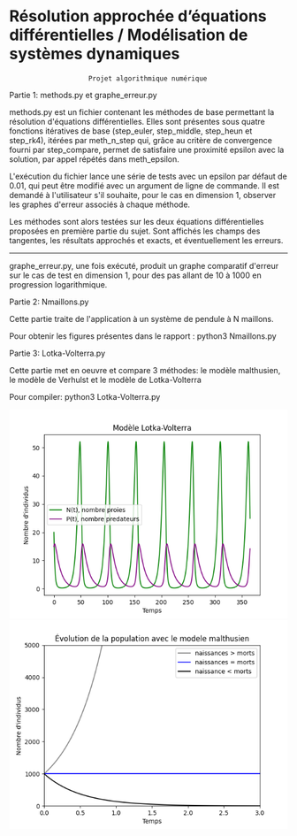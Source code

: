 # Résolution approchée d’équations différentielles / Modélisation de systèmes dynamiques

                        Projet algorithmique numérique
                    

Partie 1: methods.py et graphe_erreur.py

methods.py est un fichier contenant les méthodes de base permettant la résolution d'équations différentielles.
Elles sont présentes sous quatre fonctions itératives de base (step_euler, step_middle, step_heun et step_rk4), itérées par meth_n_step qui, grâce au critère de convergence fourni par step_compare, permet de satisfaire une proximité epsilon avec la solution, par appel répétés dans meth_epsilon.

L'exécution du fichier lance une série de tests avec un epsilon par défaut de 0.01, qui peut être modifié avec un argument de ligne de commande.
Il est demandé à l'utilisateur s'il souhaite, pour le cas en dimension 1, observer les graphes d'erreur associés à chaque méthode.

Les méthodes sont alors testées sur les deux équations différentielles proposées en première partie du sujet. Sont affichés les champs des tangentes, les résultats approchés et exacts, et éventuellement les erreurs.

-----

graphe_erreur.py, une fois exécuté, produit un graphe comparatif d'erreur sur le cas de test en dimension 1, pour des pas allant de 10 à 1000 en progression logarithmique. 

Partie 2: Nmaillons.py

  Cette partie traite de l'application à un système de pendule à N maillons.

Pour obtenir les figures présentes dans le rapport :
python3 Nmaillons.py

Partie 3: Lotka-Volterra.py

  Cette partie met en oeuvre et compare 3 méthodes: le modèle malthusien,
le modèle de Verhulst et le modèle de Lotka-Volterra

Pour compiler:
python3 Lotka-Volterra.py

![alt text](rapport/lotka_volterra.png)
![alt text](rapport/malthusien.png)